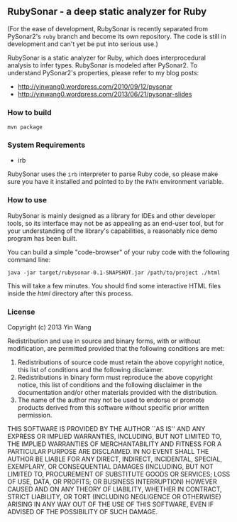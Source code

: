 ## RubySonar - a deep static analyzer for Ruby

(For the ease of development, RubySonar is recently separated from PySonar2's
`ruby` branch and become its own repository. The code is still in development
and can't yet be put into serious use.)

RubySonar is a static analyzer for Ruby, which does interprocedural analysis to
infer types. RubySonar is modeled after PySonar2. To understand PySonar2's
properties, please refer to my blog posts:

- http://yinwang0.wordpress.com/2010/09/12/pysonar
- http://yinwang0.wordpress.com/2013/06/21/pysonar-slides



### How to build

    mvn package



### System Requirements

* irb

RubySonar uses the `irb` interpreter to parse Ruby code, so please make sure you
have it installed and pointed to by the `PATH` environment variable.



### How to use

RubySonar is mainly designed as a library for IDEs and other developer tools, so
its interface may not be as appealing as an end-user tool, but for your
understanding of the library's capabilities, a reasonably nice demo program has
been built.

You can build a simple "code-browser" of your ruby code with the following
command line:

    java -jar target/rubysonar-0.1-SNAPSHOT.jar /path/to/project ./html

This will take a few minutes. You should find some interactive HTML files inside
the _html_ directory after this process.



### License

Copyright (c) 2013 Yin Wang

Redistribution and use in source and binary forms, with or without
modification, are permitted provided that the following conditions
are met:

1. Redistributions of source code must retain the above copyright
   notice, this list of conditions and the following disclaimer.
2. Redistributions in binary form must reproduce the above copyright
   notice, this list of conditions and the following disclaimer in the
   documentation and/or other materials provided with the distribution.
3. The name of the author may not be used to endorse or promote products
   derived from this software without specific prior written permission.

THIS SOFTWARE IS PROVIDED BY THE AUTHOR ``AS IS'' AND ANY EXPRESS OR
IMPLIED WARRANTIES, INCLUDING, BUT NOT LIMITED TO, THE IMPLIED WARRANTIES
OF MERCHANTABILITY AND FITNESS FOR A PARTICULAR PURPOSE ARE DISCLAIMED.
IN NO EVENT SHALL THE AUTHOR BE LIABLE FOR ANY DIRECT, INDIRECT,
INCIDENTAL, SPECIAL, EXEMPLARY, OR CONSEQUENTIAL DAMAGES (INCLUDING, BUT
NOT LIMITED TO, PROCUREMENT OF SUBSTITUTE GOODS OR SERVICES; LOSS OF USE,
DATA, OR PROFITS; OR BUSINESS INTERRUPTION) HOWEVER CAUSED AND ON ANY
THEORY OF LIABILITY, WHETHER IN CONTRACT, STRICT LIABILITY, OR TORT
(INCLUDING NEGLIGENCE OR OTHERWISE) ARISING IN ANY WAY OUT OF THE USE OF
THIS SOFTWARE, EVEN IF ADVISED OF THE POSSIBILITY OF SUCH DAMAGE.
